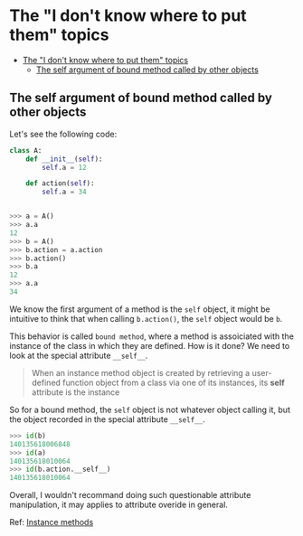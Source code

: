 # The "I don't know where to put them" topics

<!--toc:start-->

- [The "I don't know where to put them" topics](#the-i-dont-know-where-to-put-them-topics)
  - [The self argument of bound method called by other objects](#the-self-argument-of-bound-method-called-by-other-objects)
  <!--toc:end-->

## The self argument of bound method called by other objects

Let's see the following code:

```python
class A:
    def __init__(self):
        self.a = 12

    def action(self):
        self.a = 34


>>> a = A()
>>> a.a
12
>>> b = A()
>>> b.action = a.action
>>> b.action()
>>> b.a
12
>>> a.a
34
```

We know the first argument of a method is the `self` object, it might be intuitive to think that when calling `b.action()`, the `self` object would be `b`.

This behavior is called `bound method`, where a method is assoiciated with the instance of the class in which they are defined. How is it done? We need to look at the special attribute `__self__`.

> When an instance method object is created by retrieving a user-defined function object from a class via one of its instances, its **self** attribute is the instance

So for a bound method, the `self` object is not whatever object calling it, but the object recorded in the special attribute `__self__`.

```python
>>> id(b)
140135618006848
>>> id(a)
140135618010064
>>> id(b.action.__self__)
140135618010064
```

Overall, I wouldn't recommand doing such questionable attribute manipulation, it may applies to attribute overide in general.

Ref: [Instance methods](https://docs.python.org/3/reference/datamodel.html)

